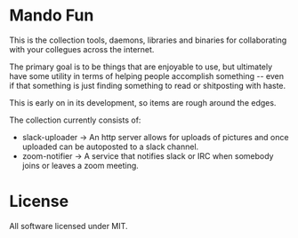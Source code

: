 # Mando Fun

This is the collection tools, daemons, libraries and binaries for collaborating
with your collegues across the internet. 

The primary goal is to be things that are enjoyable to use, but ultimately have
some utility in terms of helping people accomplish something -- even if that
something is just finding something to read or shitposting with haste.

This is early on in its development, so items are rough around the edges.

The collection currently consists of:

  * slack-uploader -> An http server allows for uploads of pictures and once uploaded can be autoposted to a slack channel.
  * zoom-notifier -> A service that notifies slack or IRC when somebody joins or leaves a zoom meeting.


# License

All software licensed under MIT.


